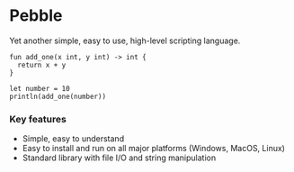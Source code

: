 # Pebble
Yet another simple, easy to use, high-level scripting language.

```
fun add_one(x int, y int) -> int {
  return x + y
}

let number = 10
println(add_one(number))
```

### Key features
- Simple, easy to understand
- Easy to install and run on all major platforms (Windows, MacOS, Linux)
- Standard library with file I/O and string manipulation
